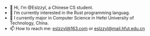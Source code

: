 - 👋 Hi, I’m @Eslzzyl, a Chinese CS student.
- 👀 I’m currently interested in the Rust programming languag.
- 🌱 I currently major in Computer Science in Hefei University of Technology, China.
- 📫 How to reach me: eslzzyl@163.com or eslzzyl@mail.hfut.edu.cn

<!---
Eslzzyl/Eslzzyl is a ✨ special ✨ repository because its `README.md` (this file) appears on your GitHub profile.
You can click the Preview link to take a look at your changes.
--->
